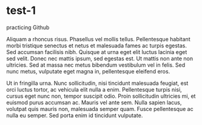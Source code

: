 # test-1
practicing Github

Aliquam a rhoncus risus. Phasellus vel mollis tellus. Pellentesque habitant morbi tristique senectus et netus et malesuada fames ac turpis egestas. Sed accumsan facilisis nibh. Quisque at urna eget elit luctus lacinia eget sed velit. Donec nec mattis ipsum, sed egestas est. Ut mattis non ante non ultricies. Sed at massa nec metus bibendum vestibulum vel in felis. Sed nunc metus, vulputate eget magna in, pellentesque eleifend eros.

Ut in fringilla urna. Nunc sollicitudin, nisi tincidunt malesuada feugiat, est orci luctus tortor, ac vehicula elit nulla a enim. Pellentesque turpis nisi, cursus eget nunc non, tempor suscipit odio. Proin sollicitudin ultricies mi, et euismod purus accumsan ac. Mauris vel ante sem. Nulla sapien lacus, volutpat quis mauris non, malesuada semper quam. Fusce pellentesque ac nulla eu semper. Sed porta enim id tincidunt vulputate.

